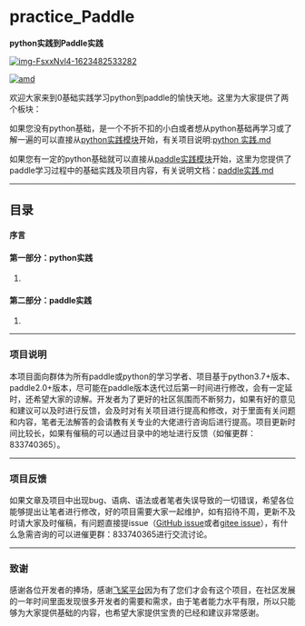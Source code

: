 # practice_Paddle
 **python实践到Paddle实践**

[![img-FsxxNvl4-1623482533282](https://img.shields.io/badge/python-3.7%2B-red)](https://www.python.org/)

[![amd](https://img.shields.io/badge/paddlepaddle-2.0%2B-red)](https://www.paddlepaddle.org.cn/)





欢迎大家来到0基础实践学习python到paddle的愉快天地。这里为大家提供了两个板块：

如果您没有python基础，是一个不折不扣的小白或者想从python基础再学习或了解一遍的可以直接从[python实践模块](./python实践)开始，有关项目说明:[python 实践.md](./python实践/python实践.md)

如果您有一定的python基础就可以直接从[paddle实践模块](./paddle实践)开始，这里为您提供了paddle学习过程中的基础实践及项目内容，有关说明文档：[paddle实践.md](./paddle实践/paddle实践.md)

***

## 目录

#### **序言**

#### **第一部分：python实践**

1.

#### **第二部分：paddle实践**

1.



***

### 项目说明

本项目面向群体为所有paddle或python的学习学者、项目基于python3.7+版本、paddle2.0+版本，尽可能在paddle版本迭代过后第一时间进行修改，会有一定延时，还希望大家的谅解。开发者为了更好的社区氛围而不断努力，如果有好的意见和建议可以及时进行反馈，会及时对有关项目进行提高和修改，对于里面有关问题和内容，笔者无法解答的会请教有关专业的大佬进行咨询后进行提高。项目更新时间比较长，如果有催稿的可以通过目录中的地址进行反馈（如催更群：833740365）。

***

### 项目反馈

如果文章及项目中出现bug、语病、语法或者笔者失误导致的一切错误，希望各位能够提出让笔者进行修改，好的项目需要大家一起维护，如有招待不周，更新不及时请大家及时催稿，有问题直接提issue（[GitHub issue](https://github.com/jhcgt4869/practice_Paddle/issues)或者[gitee issue](https://gitee.com/jhcgt4869/practice_Paddle/issues)），有什么急需咨询的可以进催更群：833740365进行交流讨论。

***

### 致谢

 感谢各位开发者的捧场，感谢[飞桨平台](https://www.paddlepaddle.org.cn/)因为有了您们才会有这个项目，在社区发展的一年时间里面发现很多开发者的需要和需求，由于笔者能力水平有限，所以只能够为大家提供基础的内容，也希望大家提供宝贵的已经和建议非常感谢。



